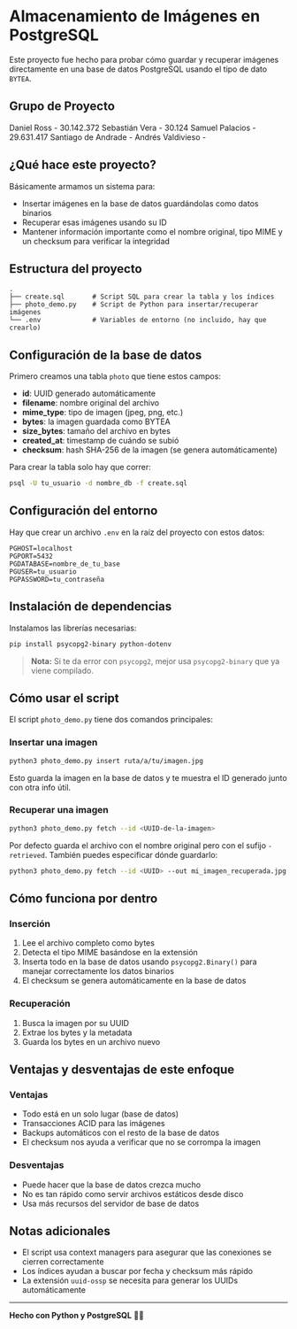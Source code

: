 # Almacenamiento de Imágenes en PostgreSQL

Este proyecto fue hecho para probar cómo guardar y recuperar imágenes directamente en una base de datos PostgreSQL usando el tipo de dato `BYTEA`.

## Grupo de Proyecto

Daniel Ross - 30.142.372
Sebastián Vera - 30.124
Samuel Palacios - 29.631.417
Santiago de Andrade -
Andrés Valdivieso -


## ¿Qué hace este proyecto?

Básicamente armamos un sistema para:
- Insertar imágenes en la base de datos guardándolas como datos binarios
- Recuperar esas imágenes usando su ID
- Mantener información importante como el nombre original, tipo MIME y un checksum para verificar la integridad

## Estructura del proyecto

```
.
├── create.sql       # Script SQL para crear la tabla y los índices
├── photo_demo.py    # Script de Python para insertar/recuperar imágenes
└── .env             # Variables de entorno (no incluido, hay que crearlo)
```

## Configuración de la base de datos

Primero creamos una tabla `photo` que tiene estos campos:
- **id**: UUID generado automáticamente
- **filename**: nombre original del archivo
- **mime_type**: tipo de imagen (jpeg, png, etc.)
- **bytes**: la imagen guardada como BYTEA
- **size_bytes**: tamaño del archivo en bytes
- **created_at**: timestamp de cuándo se subió
- **checksum**: hash SHA-256 de la imagen (se genera automáticamente)

Para crear la tabla solo hay que correr:
```bash
psql -U tu_usuario -d nombre_db -f create.sql
```

## Configuración del entorno

Hay que crear un archivo `.env` en la raíz del proyecto con estos datos:
```
PGHOST=localhost
PGPORT=5432
PGDATABASE=nombre_de_tu_base
PGUSER=tu_usuario
PGPASSWORD=tu_contraseña
```

## Instalación de dependencias

Instalamos las librerías necesarias:
```bash
pip install psycopg2-binary python-dotenv
```

> **Nota:** Si te da error con `psycopg2`, mejor usa `psycopg2-binary` que ya viene compilado.

## Cómo usar el script

El script `photo_demo.py` tiene dos comandos principales:

### Insertar una imagen
```bash
python3 photo_demo.py insert ruta/a/tu/imagen.jpg
```

Esto guarda la imagen en la base de datos y te muestra el ID generado junto con otra info útil.

### Recuperar una imagen
```bash
python3 photo_demo.py fetch --id <UUID-de-la-imagen>
```

Por defecto guarda el archivo con el nombre original pero con el sufijo `-retrieved`. También puedes especificar dónde guardarlo:
```bash
python3 photo_demo.py fetch --id <UUID> --out mi_imagen_recuperada.jpg
```

## Cómo funciona por dentro

### Inserción
1. Lee el archivo completo como bytes
2. Detecta el tipo MIME basándose en la extensión
3. Inserta todo en la base de datos usando `psycopg2.Binary()` para manejar correctamente los datos binarios
4. El checksum se genera automáticamente en la base de datos

### Recuperación
1. Busca la imagen por su UUID
2. Extrae los bytes y la metadata
3. Guarda los bytes en un archivo nuevo

## Ventajas y desventajas de este enfoque

### Ventajas
- Todo está en un solo lugar (base de datos)
- Transacciones ACID para las imágenes
- Backups automáticos con el resto de la base de datos
- El checksum nos ayuda a verificar que no se corrompa la imagen

### Desventajas
- Puede hacer que la base de datos crezca mucho
- No es tan rápido como servir archivos estáticos desde disco
- Usa más recursos del servidor de base de datos

## Notas adicionales

- El script usa context managers para asegurar que las conexiones se cierren correctamente
- Los índices ayudan a buscar por fecha y checksum más rápido
- La extensión `uuid-ossp` se necesita para generar los UUIDs automáticamente

---

**Hecho con Python y PostgreSQL** 🐍🐘
